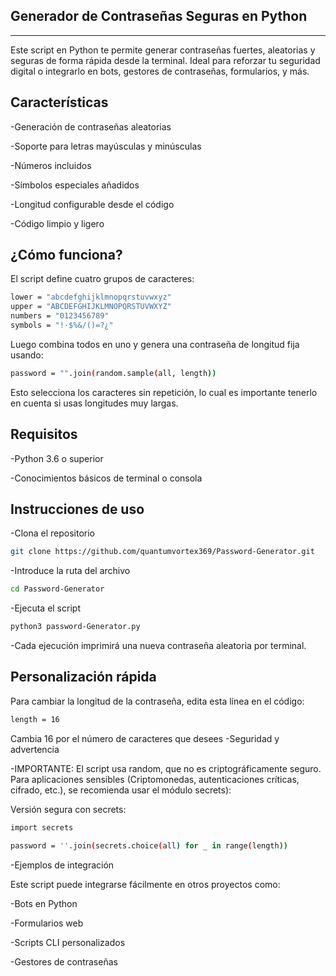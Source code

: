 ## Generador de Contraseñas Seguras en Python
-------------------------------------------
Este script en Python te permite generar contraseñas fuertes, aleatorias y seguras de forma rápida desde la terminal. Ideal para reforzar tu seguridad digital o integrarlo en bots, gestores de contraseñas, formularios, y más.

 Características
 ----------------
 -Generación de contraseñas aleatorias

 -Soporte para letras mayúsculas y minúsculas

 -Números incluidos

 -Símbolos especiales añadidos

 -Longitud configurable desde el código

 -Código limpio y ligero

¿Cómo funciona?
----------------
El script define cuatro grupos de caracteres:

```bash
lower = "abcdefghijklmnopqrstuvwxyz"
upper = "ABCDEFGHIJKLMNOPQRSTUVWXYZ"
numbers = "0123456789"
symbols = "!·$%&/()=?¿"
```

Luego combina todos en uno y genera una contraseña de longitud fija usando:

```bash
password = "".join(random.sample(all, length))
```

Esto selecciona los caracteres sin repetición, lo cual es importante tenerlo en cuenta si usas longitudes muy largas.



Requisitos
-----------
 -Python 3.6 o superior

 -Conocimientos básicos de terminal o consola



 Instrucciones de uso
 ---------------------
 
 -Clona el repositorio
```bash
git clone https://github.com/quantumvortex369/Password-Generator.git
```
 -Introduce la ruta del archivo
 
 ```bash
cd Password-Generator
```

 -Ejecuta el script
```bash
python3 password-Generator.py
```
 -Cada ejecución imprimirá una nueva contraseña aleatoria por terminal.


Personalización rápida
------------------------
Para cambiar la longitud de la contraseña, edita esta línea en el código:

```bash
length = 16
```

Cambia 16 por el número de caracteres que desees
 -Seguridad y advertencia
 
 -IMPORTANTE: El script usa random, que no es criptográficamente seguro.
Para aplicaciones sensibles (Criptomonedas, autenticaciones críticas, cifrado, etc.), se recomienda usar el módulo secrets):

Versión segura con secrets:

```bash
import secrets
```

```bash
password = ''.join(secrets.choice(all) for _ in range(length))
```

 -Ejemplos de integración

 
Este script puede integrarse fácilmente en otros proyectos como:

 -Bots en Python

 -Formularios web

 -Scripts CLI personalizados

 -Gestores de contraseñas
